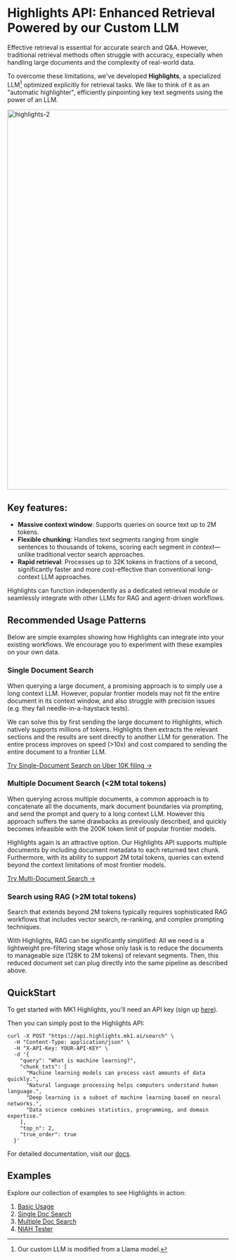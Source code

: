 # Highlights API: Enhanced Retrieval Powered by our Custom LLM

Effective retrieval is essential for accurate search and Q&A. However, traditional retrieval methods often struggle with accuracy, especially when handling large documents and the complexity of real-world data.

To overcome these limitations, we've developed **Highlights**, a specialized LLM[^1] optimized explicitly for retrieval tasks. We like to think of it as an "automatic highlighter", efficiently pinpointing key text segments using the power of an LLM.

<img width="864" alt="highlights-2" src="https://github.com/user-attachments/assets/40825619-dd89-4be8-978c-7d49bf8bc270" />

## Key features:

- **Massive context window**: Supports queries on source text up to 2M tokens.
- **Flexible chunking**: Handles text segments ranging from single sentences to thousands of tokens, scoring each segment _in context_—unlike traditional vector search approaches.
- **Rapid retrieval**: Processes up to 32K tokens in fractions of a second, significantly faster and more cost-effective than conventional long-context LLM approaches.

Highlights can function independently as a dedicated retrieval module or seamlessly integrate with other LLMs for RAG and agent-driven workflows.

## Recommended Usage Patterns

Below are simple examples showing how Highlights can integrate into your existing workflows. We encourage you to experiment with these examples on your own data.

### Single Document Search

When querying a large document, a promising approach is to simply use a long context LLM. However, popular frontier models may not fit the entire document in its context window, and also struggle with precision issues (e.g. they fail needle-in-a-haystack tests).

We can solve this by first sending the large document to Highlights, which natively supports millions of tokens. Highlights then extracts the relevant sections and the results are sent directly to another LLM for generation. The entire process improves on speed (>10x) and cost compared to sending the entire document to a frontier LLM.

[Try Single-Document Search on Uber 10K filing →](examples/single_doc_search.ipynb)

### Multiple Document Search (<2M total tokens)

When querying across multiple documents, a common approach is to concatenate all the documents, mark document boundaries via prompting, and send the prompt and query to a long context LLM. However this approach suffers the same drawbacks as previously described, and quickly becomes infeasible with the 200K token limit of popular frontier models.

Highlights again is an attractive option. Our Highlights API supports multiple documents by including document metadata to each returned text chunk. Furthermore, with its ability to support 2M total tokens, queries can extend beyond the context limitations of most frontier models.

[Try Multi-Document Search →](examples/multi_doc_search.ipynb)

### Search using RAG (>2M total tokens)

Search that extends beyond 2M tokens typically requires sophisticated RAG workflows that includes vector search, re-ranking, and complex prompting techniques.

With Highlights, RAG can be significantly simplified: All we need is a lightweight pre-filtering stage whose only task is to reduce the documents to manageable size (128K to 2M tokens) of relevant segments. Then, this reduced document set can plug directly into the same pipeline as described above.

## QuickStart

To get started with MK1 Highlights, you'll need an API key (sign up [here](https://mk1.ai/products/highlights)).

Then you can simply post to the Highlights API:

```
curl -X POST "https://api.highlights.mk1.ai/search" \
  -H "Content-Type: application/json" \
  -H "X-API-Key: YOUR-API-KEY" \
  -d '{
    "query": "What is machine learning?",
    "chunk_txts": [
      "Machine learning models can process vast amounts of data quickly.",
      "Natural language processing helps computers understand human language.",
      "Deep learning is a subset of machine learning based on neural networks.",
      "Data science combines statistics, programming, and domain expertise."
    ],
    "top_n": 2,
    "true_order": true
  }'
```

For detailed documentation, visit our [docs](https://docs.mk1.ai/highlights/highlights_api.html).

## Examples

Explore our collection of examples to see Highlights in action:
1. [Basic Usage](examples/api_basics.ipynb)
2. [Single Doc Search](examples/single_doc_search.ipynb)
3. [Multiple Doc Search](examples/multi_doc_search.ipynb)
3. [NIAH Tester](examples/niah_test.ipynb)

[^1]: Our custom LLM is modified from a Llama model.
